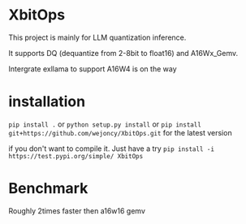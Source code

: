 # XbitOps
This project is mainly for LLM quantization inference.

It supports DQ (dequantize from 2-8bit to float16) and A16Wx_Gemv.

Intergrate exllama to support A16W4 is on the way

# installation
`pip install .`
or 
`python setup.py install`
or
`pip install git+https://github.com/wejoncy/XbitOps.git` for the latest version

if you don't want to compile it.
Just have a try
`pip install -i https://test.pypi.org/simple/ XbitOps`

# Benchmark
Roughly 2times faster then a16w16 gemv

